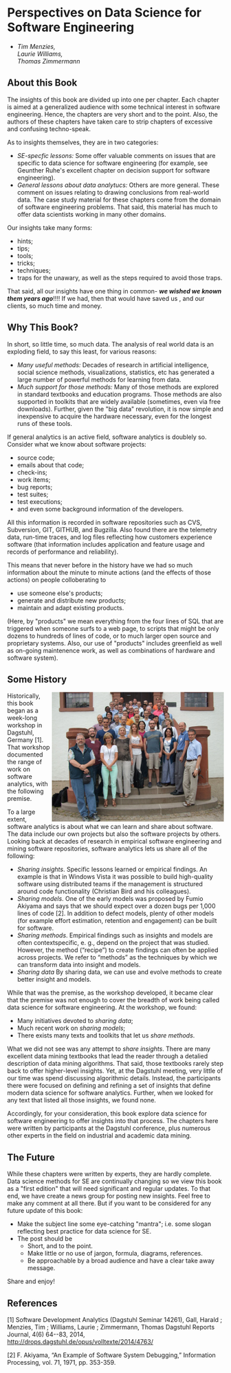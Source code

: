 # Perspectives on Data Science for Software Engineering

- <em>Tim Menzies,   
Laurie Williams,  
Thomas Zimmermann</em>


## About this Book

The insights of this book are divided up into one per chapter.
Each chapter is aimed at a generalized audience with some technical interest in software
engineering. Hence, the chapters are very short and  to the point. Also, the authors of these chapters have taken care
to strip chapters of excessive and
confusing techno-speak.

As to insights themselves, they are in two categories:

- _SE-specfic lessons:_ Some offer valuable comments on issues that are
  specific to data science for software engineering
  (for example, see Geunther Ruhe's excellent
  chapter on decision support for software
  engineering).
- _General lessons about data analytucs:_ Others are more general. These
  comment on issues relating to drawing conclusions
  from real-world data. The case study material for these chapters come from the domain of software engineering problems.
  That said, this material has much to offer data scientists working in many other domains.
  
Our insights take many forms:

+ hints; 
+ tips;
+ tools;
+ tricks;
+ techniques;
+ traps for the unawary, as well as  the steps required to avoid those traps.

That said,  all our insights have one thing in common- _**we wished we known them years ago**_!!!!
If we had,  then that
would have
saved us ,  and our clients, so much time and money.

## Why This Book?

In short, so little time, so much data. The analysis of real world data is an exploding field, to
say this least, for various reasons:

- _Many useful methods:_ Decades of research in artificial intelligence, social science methods, visualizations, statistics, etc
has generated a large number of powerful  methods for learning from data.
- _Much support for those methods:_ Many of those methods are explored in standard textbooks and education programs.
Those methods are also supported in toolkits that are widely available (sometimes, even via free downloads). Further,
given the "big data" revolution, it is now simple and inexpensive to acquire the hardware necessary, even for the longest runs
of these tools.

If general analytics is an active field, software analytics is doublely so.
Consider what we know about software projects:

- source code;
- emails about that code;
- check-ins;
- work items; 
- bug reports;
- test suites;
-  test executions;
-  and even some background information
of the developers. 

All this information is  recorded in software repositories such as
CVS, Subversion, GIT, GITHUB, and Bugzilla. Also found there are the telemetry data, run-time traces, and log files reflecting
how customers experience software (that information  includes application and feature usage and records of
performance and reliability).

This means that never before in the history have
we had so much information about the minute to minute actions
(and the effects of those actions) on people colloberating to 

- use someone else's products;
- generate and distribute new products;
- maintain and adapt existing products.

(Here, by "products" we mean everything from the four lines of SQL
that are triggered when someone surfs to a web page, to  scripts
that might be only dozens to hundreds of lines of code, or to much
larger open source and proprietary  systems. Also, our use of "products" includes
greenfield as well as on-going maintenence work, as well as combinations of hardware and software system).


## Some History

<img src="dagstuhl.JPG" width=400 align=right>
Historically, this book began as a week-long workshop in Dagstuhl, Germany [1].
That workshop documented the range of work on software analytics, with the following premise.

To a large extent, software analytics is about what we can learn and share about software.
The data include our own projects but also the software projects by others. Looking back
at decades of research in empirical software engineering and mining software repositories,
software analytics lets us share all of the following:

- _Sharing insights_. Specific lessons learned or empirical findings. An example is that in
Windows Vista it was possible to build high-quality software using distributed teams if the
management is structured around code functionality (Christian Bird and his colleagues).
- _Sharing models_. One of the early models was proposed by Fumio Akiyama and says that
we should expect over a dozen bugs per 1,000 lines of code [2]. In addition to defect models,
plenty of other models (for example effort estimation, retention and engagement) can be
built for software.
- _Sharing methods_. Empirical findings such as insights and models are often contextspecific,
e. g., depend on the project that was studied. However, the method (“recipe”)
to create findings can often be applied across projects. We refer to “methods” as the
techniques by which we can transform data into insight and models.
- _Sharing data_ By sharing data, we can use and evolve methods to create better insight
and models.

While that was the premise, as the workshop developed, it became clear that the premise
was not enough to cover the breadth of work being called data science for software engineering.
At the workshop, we found:

- Many initiatives devoted to _sharing data_;
- Much recent work on _sharing models_;
- There exists many texts and toolkits that let us _share methods_.

What we did not see was any attempt to _share insights_. There are many excellent data mining
textbooks that lead the reader through a detalied description of data mining algorithms. That said,
those textbooks rarely step back to offer higher-level insights. Yet, at the Dagstuhl meeting, very little of our time was spend discussing algorithmic details. Instead, the participants there
were focused on  defining and refining a set of insights that define modern data science for
software analytics. Further, when we looked for any text that listed all those insights, we found 
none.

Accordingly,
for your consideration, this book explore data science for software engineering to offer insights into that process. The chapters here were written by participants at the Dagstuhl conference, plus numerous
other experts in the field on industrial and academic data mining. 

## The Future

While these chapters were written by experts, they are  hardly complete. Data science methods for SE are continually changing so we view this book as a "first edition" that will need significant and regular updates. To that end, we have create a news group for posting new insights. Feel free to make any comment at all there. But if you want to be considered for any future update of this book:

- Make the subject line some eye-catching "mantra";  i.e. some slogan reflecting best practice for data science for SE.
- The post  should be 
  - Short, and to the point.
  - Make little or no use of jargon, formula, diagrams, references.
  - Be approachable by a broad audience and have a clear take away message.

Share and enjoy!



## References

[1] Software Development Analytics (Dagstuhl Seminar 14261), Gall, Harald ; Menzies, Tim ; Williams, Laurie ; Zimmermann, Thomas 
Dagstuhl Reports Journal, 4(6) 64--83, 2014, http://drops.dagstuhl.de/opus/volltexte/2014/4763/

[2] F. Akiyama, “An Example of Software System Debugging,” Information Processing, vol. 71, 1971, pp. 353-359.

